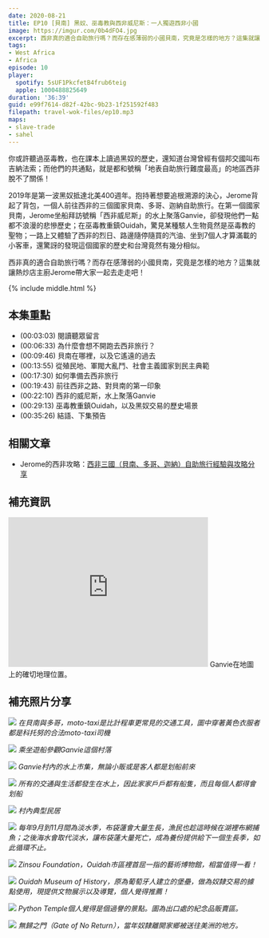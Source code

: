 ```yaml
---
date: 2020-08-21
title: EP10 [貝南] 黑奴、巫毒教與西非威尼斯：一人獨遊西非小國
image: https://imgur.com/0b4dFO4.jpg
excerpt: 西非真的適合自助旅行嗎？而存在感薄弱的小國貝南，究竟是怎樣的地方？這集就讓熱炒店主廚Jerome帶大家一起去走走吧！
tags:
- West Africa
- Africa
episode: 10
player:
  spotify: 5sUF1PkcfetB4frub6teig
  apple: 1000488825649
duration: '36:39'
guid: e99f7614-d82f-42bc-9b23-1f251592f483
filepath: travel-wok-files/ep10.mp3
maps:
- slave-trade
- sahel
---
```


你或許聽過巫毒教，也在課本上讀過黑奴的歷史，還知道台灣曾經有個邦交國叫布吉納法索；而他們的共通點，就是都和號稱「地表自助旅行難度最高」的地區西非脫不了關係！

2019年是第一波黑奴抵達北美400週年。抱持著想要追根溯源的決心，Jerome背起了背包，一個人前往西非的三個國家貝南、多哥、迦納自助旅行。在第一個國家貝南，Jerome坐船拜訪號稱「西非威尼斯」的水上聚落Ganvie，卻發現他們一點都不浪漫的悲慘歷史；在巫毒教重鎮Ouidah，驚見某種駭人生物竟然是巫毒教的聖物；一路上又體驗了西非的烈日、路邊隨停隨買的汽油、坐到7個人才算滿載的小客車，還驚訝的發現這個國家的歷史和台灣竟然有幾分相似。

西非真的適合自助旅行嗎？而存在感薄弱的小國貝南，究竟是怎樣的地方？這集就讓熱炒店主廚Jerome帶大家一起去走走吧！



{% include middle.html %}

## 本集重點

* (00:03:03) 閱讀聽眾留言
* (00:06:33) 為什麼會想不開跑去西非旅行？
* (00:09:46) 貝南在哪裡，以及它遙遠的過去
* (00:13:55) 從殖民地、軍閥大亂鬥、社會主義國家到民主典範
* (00:17:30) 如何準備去西非旅行
* (00:19:43) 前往西非之路、對貝南的第一印象
* (00:22:10) 西非的威尼斯，水上聚落Ganvie
* (00:29:13) 巫毒教重鎮Ouidah，以及黑奴交易的歷史場景
* (00:35:26) 結語、下集預告

## 相關文章

* Jerome的西非攻略：[西非三國（貝南、多哥、迦納）自助旅行經驗與攻略分享](/2019/12/14/west-africa-zh)

## 補充資訊

<iframe src="https://www.google.com/maps/embed?pb=!1m18!1m12!1m3!1d90909.57074028288!2d2.4263971732833554!3d6.424164793817771!2m3!1f0!2f0!3f0!3m2!1i1024!2i768!4f13.1!3m3!1m2!1s0x1024ab9f452525cf%3A0x45da8a96be602994!2sGanvie%2C%20Benin!5e1!3m2!1sen!2sus!4v1576341490337!5m2!1sen!2sus" width="400" height="300" frameborder="0" style="border:0;" allowfullscreen=""></iframe>
Ganvie在地圖上的確切地理位置。

## 補充照片分享

![](https://imgur.com/LEEjkuD.jpg)
*在貝南與多哥，moto-taxi是比計程車更常見的交通工具，圖中穿著黃色衣服者都是科托努的合法moto-taxi司機*

![](https://imgur.com/mHLUanY.jpg)
*乘坐遊船參觀Ganvie這個村落*

![](https://imgur.com/np0AmL4.jpg)
*Ganvie村內的水上市集，無論小販或是客人都是划船前來*

![](https://imgur.com/PbzMi6u.jpg)
*所有的交通與生活都發生在水上，因此家家戶戶都有船隻，而且每個人都得會划船*

![](https://imgur.com/8yj0qDG.jpg)
*村內典型民居*

![](https://imgur.com/UnV4cco.jpg)
*每年9月到11月間為淡水季，布袋蓮會大量生長，漁民也趁這時候在湖裡布網捕魚；之後海水會取代淡水，讓布袋蓮大量死亡，成為養份提供給下一個生長季，如此循環不止。*

![](https://imgur.com/zyvpIjT.jpg)
*Zinsou Foundation，Ouidah市區裡首屈一指的藝術博物館，相當值得一看！*

![](https://imgur.com/7NvMa1d.jpg)
*Ouidah Museum of History，原為葡萄牙人建立的堡壘，做為奴隸交易的據點使用，現提供文物展示以及導覽，個人覺得推薦！*

![](https://imgur.com/lOq1oTn.jpg)
*Python Temple個人覺得是個過譽的景點。圖為出口處的紀念品販賣區。*

![](https://imgur.com/qbTPUBQ.jpg)
*無歸之門（Gate of No Return），當年奴隸離開家鄉被送往美洲的地方。*